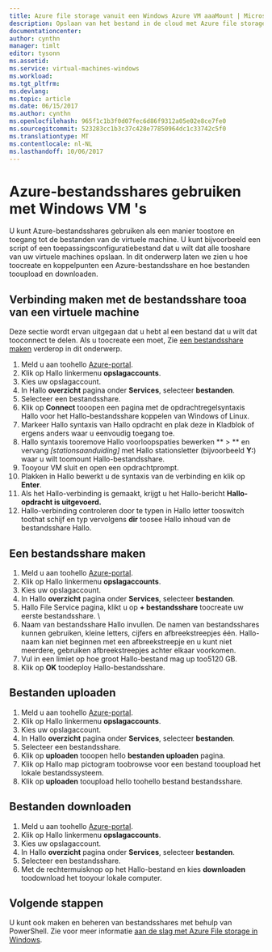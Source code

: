 ```yaml
---
title: Azure file storage vanuit een Windows Azure VM aaaMount | Microsoft Docs
description: Opslaan van het bestand in de cloud met Azure file storage Hallo en uw cloud-bestandsshare koppelen vanuit Azure een virtuele machine (VM).
documentationcenter: 
author: cynthn
manager: timlt
editor: tysonn
ms.assetid: 
ms.service: virtual-machines-windows
ms.workload: 
ms.tgt_pltfrm: 
ms.devlang: 
ms.topic: article
ms.date: 06/15/2017
ms.author: cynthn
ms.openlocfilehash: 965f1c1b3f0d07fec6d86f9312a05e02e8ce7fe0
ms.sourcegitcommit: 523283cc1b3c37c428e77850964dc1c33742c5f0
ms.translationtype: MT
ms.contentlocale: nl-NL
ms.lasthandoff: 10/06/2017
---
```

# <a name="use-azure-file-shares-with-windows-vms"></a>Azure-bestandsshares gebruiken met Windows VM 's 

U kunt Azure-bestandsshares gebruiken als een manier toostore en toegang tot de bestanden van de virtuele machine. U kunt bijvoorbeeld een script of een toepassingsconfiguratiebestand dat u wilt dat alle tooshare van uw virtuele machines opslaan. In dit onderwerp laten we zien u hoe toocreate en koppelpunten een Azure-bestandsshare en hoe bestanden tooupload en downloaden.

## <a name="connect-tooa-file-share-from-a-vm"></a>Verbinding maken met de bestandsshare tooa van een virtuele machine

Deze sectie wordt ervan uitgegaan dat u hebt al een bestand dat u wilt dat tooconnect te delen. Als u toocreate een moet, Zie [een bestandsshare maken](#create-a-file-share) verderop in dit onderwerp.

1. Meld u aan toohello [Azure-portal](https://portal.azure.com).
2. Klik op Hallo linkermenu **opslagaccounts**.
3. Kies uw opslagaccount.
4. In Hallo **overzicht** pagina onder **Services**, selecteer **bestanden**.
5. Selecteer een bestandsshare.
6. Klik op **Connect** tooopen een pagina met de opdrachtregelsyntaxis Hallo voor het Hallo-bestandsshare koppelen van Windows of Linux.
7. Markeer Hallo syntaxis van Hallo opdracht en plak deze in Kladblok of ergens anders waar u eenvoudig toegang toe. 
8. Hallo syntaxis tooremove Hallo voorloopspaties bewerken ** > ** en vervang *[stationsaanduiding]* met Hallo stationsletter (bijvoorbeeld **Y:**) waar u wilt toomount Hallo-bestandsshare.
8. Tooyour VM sluit en open een opdrachtprompt.
9. Plakken in Hallo bewerkt u de syntaxis van de verbinding en klik op **Enter**.
10. Als het Hallo-verbinding is gemaakt, krijgt u het Hallo-bericht **Hallo-opdracht is uitgevoerd.**
11. Hallo-verbinding controleren door te typen in Hallo letter tooswitch toothat schijf en typ vervolgens **dir** toosee Hallo inhoud van de bestandsshare Hallo.



## <a name="create-a-file-share"></a>Een bestandsshare maken 
1. Meld u aan toohello [Azure-portal](https://portal.azure.com).
2. Klik op Hallo linkermenu **opslagaccounts**.
3. Kies uw opslagaccount.
4. In Hallo **overzicht** pagina onder **Services**, selecteer **bestanden**.
5. Hallo File Service pagina, klikt u op **+ bestandsshare** toocreate uw eerste bestandsshare. \
6. Naam van bestandsshare Hallo invullen. De namen van bestandsshares kunnen gebruiken, kleine letters, cijfers en afbreekstreepjes één. Hallo-naam kan niet beginnen met een afbreekstreepje en u kunt niet meerdere, gebruiken afbreekstreepjes achter elkaar voorkomen. 
7. Vul in een limiet op hoe groot Hallo-bestand mag up too5120 GB.
8. Klik op **OK** toodeploy Hallo-bestandsshare.
   
## <a name="upload-files"></a>Bestanden uploaden
1. Meld u aan toohello [Azure-portal](https://portal.azure.com).
2. Klik op Hallo linkermenu **opslagaccounts**.
3. Kies uw opslagaccount.
4. In Hallo **overzicht** pagina onder **Services**, selecteer **bestanden**.
5. Selecteer een bestandsshare.
6. Klik op **uploaden** tooopen hello **bestanden uploaden** pagina.
7. Klik op Hallo map pictogram toobrowse voor een bestand tooupload het lokale bestandssysteem.   
8. Klik op **uploaden** tooupload hello toohello bestand bestandsshare.

## <a name="download-files"></a>Bestanden downloaden
1. Meld u aan toohello [Azure-portal](https://portal.azure.com).
2. Klik op Hallo linkermenu **opslagaccounts**.
3. Kies uw opslagaccount.
4. In Hallo **overzicht** pagina onder **Services**, selecteer **bestanden**.
5. Selecteer een bestandsshare.
6. Met de rechtermuisknop op het Hallo-bestand en kies **downloaden** toodownload het tooyour lokale computer.
   

## <a name="next-steps"></a>Volgende stappen

U kunt ook maken en beheren van bestandsshares met behulp van PowerShell. Zie voor meer informatie [aan de slag met Azure File storage in Windows](../../storage/files/storage-dotnet-how-to-use-files.md).

